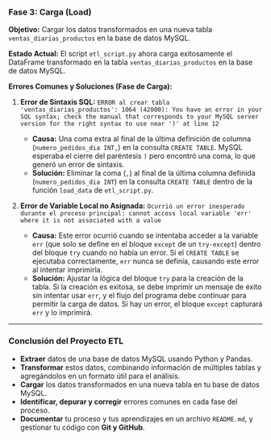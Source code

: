 ### Fase 3: Carga (Load)

**Objetivo:** Cargar los datos transformados en una nueva tabla `ventas_diarias_productos` en la base de datos MySQL.

**Estado Actual:**
El script `etl_script.py` ahora carga exitosamente el DataFrame transformado en la tabla `ventas_diarias_productos` en la base de datos MySQL.

**Errores Comunes y Soluciones (Fase de Carga):**

1.  **Error de Sintaxis SQL:** `ERROR al crear tabla 'ventas_diarias_productos': 1064 (42000): You have an error in your SQL syntax; check the manual that corresponds to your MySQL server version for the right syntax to use near ')' at line 12`
    * **Causa:** Una coma extra al final de la última definición de columna (`numero_pedidos_dia INT,`) en la consulta `CREATE TABLE`. MySQL esperaba el cierre del paréntesis `)` pero encontró una coma, lo que generó un error de sintaxis.
    * **Solución:** Eliminar la coma (` , `) al final de la última columna definida (`numero_pedidos_dia INT`) en la consulta `CREATE TABLE` dentro de la función `load_data` de `etl_script.py`.

2.  **Error de Variable Local no Asignada:** `Ocurrió un error inesperado durante el proceso principal: cannot access local variable 'err' where it is not associated with a value`
    * **Causa:** Este error ocurrió cuando se intentaba acceder a la variable `err` (que solo se define en el bloque `except` de un `try-except`) dentro del bloque `try` cuando no había un error. Si el `CREATE TABLE` se ejecutaba correctamente, `err` nunca se definía, causando este error al intentar imprimirla.
    * **Solución:** Ajustar la lógica del bloque `try` para la creación de la tabla. Si la creación es exitosa, se debe imprimir un mensaje de éxito sin intentar usar `err`, y el flujo del programa debe continuar para permitir la carga de datos. Si hay un error, el bloque `except` capturará `err` y lo imprimirá.

---

### Conclusión del Proyecto ETL

* **Extraer** datos de una base de datos MySQL usando Python y Pandas.
* **Transformar** estos datos, combinando información de múltiples tablas y agregándolos en un formato útil para el análisis.
* **Cargar** los datos transformados en una nueva tabla en tu base de datos MySQL.
* **Identificar, depurar y corregir** errores comunes en cada fase del proceso.
* **Documentar** tu proceso y tus aprendizajes en un archivo `README.md`, y gestionar tu código con **Git y GitHub**.

